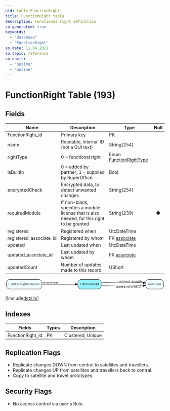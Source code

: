 ```yaml
---
uid: table-FunctionRight
title: FunctionRight table
description: Functional right definition
so.generated: true
keywords:
  - "database"
  - "FunctionRight"
so.date: 11.04.2021
so.topic: reference
so.envir:
  - "onsite"
  - "online"
---
```


# FunctionRight Table (193)

## Fields

| Name | Description | Type | Null |
|------|-------------|------|:----:|
|FunctionRight\_id|Primary key|PK| |
|name|Readable, internal ID (not a GUI text)|String(254)| |
|rightType|0 = functional right|Enum [FunctionRightType](enums/functionrighttype.md)| |
|isBuiltIn|0 = added by partner, 1 = supplied by SuperOffice|Bool| |
|encryptedCheck|Encrypted data, to detect unwanted changes|String(254)| |
|requiredModule|If non-blank, specifies a module license that is also needed, for this right to be granted|String(239)|&#x25CF;|
|registered|Registered when|UtcDateTime| |
|registered\_associate\_id|Registered by whom|FK [associate](associate.md)| |
|updated|Last updated when|UtcDateTime| |
|updated\_associate\_id|Last updated by whom|FK [associate](associate.md)| |
|updatedCount|Number of updates made to this record|UShort| |


![FunctionRight table relationship diagram](./media/FunctionRight.png)

[!include[details](./includes/functionright.md)]

## Indexes

| Fields | Types | Description |
|--------|-------|-------------|
|FunctionRight\_id |PK |Clustered, Unique |

## Replication Flags

* Replicate changes DOWN from central to satellites and travellers.
* Replicate changes UP from satellites and travellers back to central.
* Copy to satellite and travel prototypes.

## Security Flags

* No access control via user's Role.

